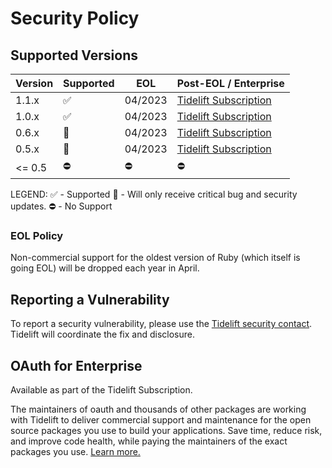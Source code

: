 # Security Policy

## Supported Versions

| Version | Supported | EOL     | Post-EOL / Enterprise                 |
|---------|----------|---------|---------------------------------------|
| 1.1.x   | ✅        | 04/2023 | [Tidelift Subscription][tidelift-ref] |
| 1.0.x   | ✅        | 04/2023 | [Tidelift Subscription][tidelift-ref] |
| 0.6.x   | 🚨        | 04/2023 | [Tidelift Subscription][tidelift-ref] |
| 0.5.x   | 🚨       | 04/2023 | [Tidelift Subscription][tidelift-ref] |
| <= 0.5  | ⛔        | ⛔       | ⛔                                     |

LEGEND:
✅ - Supported
🚨 - Will only receive critical bug and security updates.
⛔ - No Support

### EOL Policy

Non-commercial support for the oldest version of Ruby (which itself is going EOL) will be dropped each year in April.

## Reporting a Vulnerability

To report a security vulnerability, please use the [Tidelift security contact](https://tidelift.com/security).
Tidelift will coordinate the fix and disclosure.

## OAuth for Enterprise

Available as part of the Tidelift Subscription.

The maintainers of oauth and thousands of other packages are working with Tidelift to deliver commercial support and maintenance for the open source packages you use to build your applications. Save time, reduce risk, and improve code health, while paying the maintainers of the exact packages you use. [Learn more.][tidelift-ref]

[tidelift-ref]: https://tidelift.com/subscription/pkg/rubygems-oauth?utm_source=rubygems-oauth&utm_medium=referral&utm_campaign=enterprise&utm_term=repo
